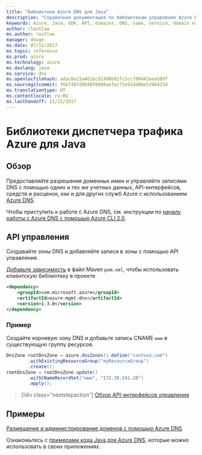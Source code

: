 ```yaml
---
title: "Библиотеки Azure DNS для Java"
description: "Справочная документация по библиотекам управления Azure DNS для Java"
keywords: Azure, Java, SDK, API, domains, DNS, name, service, domain name service
author: rloutlaw
ms.author: routlaw
manager: douge
ms.date: 07/11/2017
ms.topic: reference
ms.prod: azure
ms.technology: azure
ms.devlang: java
ms.service: dns
ms.openlocfilehash: adac8e21a401bc91490b92fc5ccf90443eea569f
ms.sourcegitcommit: f6bf497d9b98f0608aefacf1e914d8be52964234
ms.translationtype: HT
ms.contentlocale: ru-RU
ms.lasthandoff: 11/22/2017
---
```

# <a name="azure-traffic-manager-libraries-for-java"></a>Библиотеки диспетчера трафика Azure для Java

## <a name="overview"></a>Обзор

Предоставляйте разрешения доменных имен и управляйте записями DNS с помощью одних и тех же учетных данных, API-интерфейсов, средств и расценок, как и для других служб Azure с использованием [Azure DNS](/azure/dns/dns-overview).

Чтобы приступить к работе с Azure DNS, см. инструкции по [началу работы с Azure DNS с помощью Azure CLI 2.0](/azure/dns/dns-getstarted-cli).

## <a name="management-api"></a>API управления

Создавайте зоны DNS и добавляйте записи в зоны с помощью API управления.

[Добавьте зависимость](https://maven.apache.org/guides/getting-started/index.html#How_do_I_use_external_dependencies) в файл Maven `pom.xml`, чтобы использовать клиентскую библиотеку в проекте.

```XML
<dependency>
    <groupId>com.microsoft.azure</groupId>
    <artifactId>azure-mgmt-dns</artifactId>
    <version>1.3.0</version>
</dependency>
```   

### <a name="example"></a>Пример

Создайте корневую зону DNS и добавьте запись CNAME `www` в существующую группу ресурсов.

```java
DnsZone rootDnsZone = azure.dnsZones().define("contoso.com")
        .withExistingResourceGroup("myResourceGroup")
        .create();
rootDnsZone = rootDnsZone.update()
        .withCNameRecordSet("www", "172.30.241.20")
        .apply();
```

> [!div class="nextstepaction"]
> [Обзор API-интерфейсов управления](/java/api/overview/azure/dns/managementapi)

## <a name="samples"></a>Примеры

[Размещение и администрирование доменов с помощью Azure DNS](https://github.com/Azure-Samples/dns-java-host-and-manage-your-domains)

Ознакомьтесь с [примерами кода Java для Azure DNS](https://azure.microsoft.com/resources/samples/?platform=java&term=dns), которые можно использовать в своих приложениях.

<!---Loc Comment: Please, refer to conversation section to check the issue. Thanks.--->
